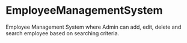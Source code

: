 # EmployeeManagementSystem
Employee Management System where Admin can add, edit, delete and search employee based on searching criteria. 
